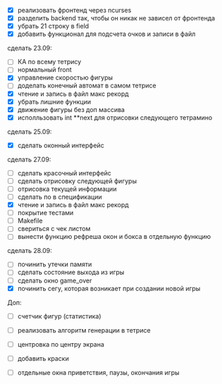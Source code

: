 - [x] реализовать фронтенд через ncurses
- [x] разделить backend так, чтобы он никак не зависел от фронтенда
- [x] убрать 21 строку в field
- [x] добавить функционал для подсчета очков и записи в файл 

сделать 23.09:
- [ ] КА по всему тетрису
- [ ] нормальный front
- [x] управление скоростью фигуры
- [ ] доделать конечный автомат в самом тетрисе
- [x] чтение и запись в файл макс рекорд
- [x] убрать лишние функции
- [x] движение фигуры без доп массива
- [x] исполльзовать int **next для отрисовки следующего тетрамино

сделать 25.09:
- [x] сделать оконный интерфейс

сделать 27.09:
- [ ] сделать красочный интерфейс
- [ ] сделать отрисовку следующей фигуры
- [ ] отрисовка текущей информации
- [ ] сделать по в спецификации
- [x] чтение и запись в файл макс рекорд
- [ ] покрытие тестами
- [ ] Makefile
- [ ] свериться с чек листом
- [ ] вынести функцию рефреша окон и бокса в отдельную функцию

сделать 28.09:
- [ ] починить утечки памяти
- [ ] сделать состояние выхода из игры 
- [ ] сделать окно game_over
- [x] починить сегу, которая возникает при создании новой игры

Доп:
- [ ] счетчик фигур (статистика)
- [ ] реализовать  алгоритм генерации в тетрисе
- [ ] центровка по центру экрана
- [ ] добавить краски
- [ ] отдельные окна приветствия, паузы, окончания игры
 
